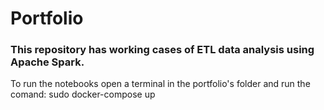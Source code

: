 # Portfolio
### This repository has working cases of ETL data analysis using Apache Spark.

To run the notebooks open a terminal in the portfolio's folder and run the comand: 
sudo docker-compose up
